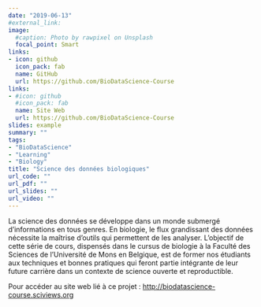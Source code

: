 ```yaml
---
date: "2019-06-13"
#external_link: 
image:
  #caption: Photo by rawpixel on Unsplash
  focal_point: Smart
links:
- icon: github
  icon_pack: fab
  name: GitHub
  url: https://github.com/BioDataScience-Course
links:
- #icon: github
  #icon_pack: fab
  name: Site Web
  url: https://github.com/BioDataScience-Course
slides: example
summary: ""
tags:
- "BioDataScience"
- "Learning"
- "Biology"
title: "Science des données biologiques"
url_code: ""
url_pdf: ""
url_slides: ""
url_video: ""
---
```


La science des données se développe dans un monde submergé d’informations en tous genres. En biologie, le flux grandissant des données nécessite la maîtrise d’outils qui permettent de les analyser. L’objectif de cette série de cours, dispensés dans le cursus de biologie à la Faculté des Sciences de l’Université de Mons en Belgique, est de former nos étudiants aux techniques et bonnes pratiques qui feront partie intégrante de leur future carrière dans un contexte de science ouverte et reproductible.

Pour accéder au site web lié à ce projet : <http://biodatascience-course.sciviews.org>


